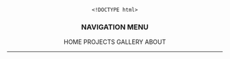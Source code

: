 <!DOCTYPE html>
<html lang="en">
<head>
    <meta charset="UTF-8">
    <title>WEB</title>
</head>
<body>
    <style> 
   body { 
         back ground:radial-gradient(circle,violet,indigo,blue,green,yellow,orange,red);
   height:100 vh;
   margin:0;
   }
   </style>
   </head>
   <body align="center"> 

       
    <!DOCTYPE html>
<html lang="en">
<head>
    <meta charset="UTF-8">
    <title>HOME</title>
</head>
<body>
    <h3> NAVIGATION MENU </h3>
    <a herf="index.html"> HOME </a>
    <a herf="project.html"> PROJECTS </a>
    <a herf="gallery.html"> GALLERY </a>
    <a herf="about.html"> ABOUT </a>
    <hr>
</body>
